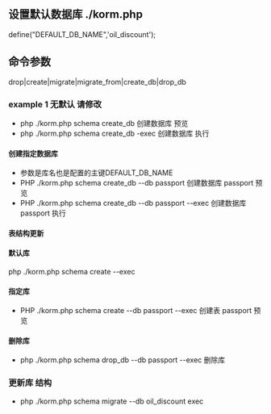 ## 设置默认数据库 ./korm.php
define("DEFAULT_DB_NAME",'oil_discount'); 

## 命令参数
drop|create|migrate|migrate_from|create_db|drop_db

### example 1 无默认 请修改
* php ./korm.php schema create_db   创建数据库 预览
* php ./korm.php  schema create_db -exec   创建数据库 执行


#### 创建指定数据库
* 参数是库名也是配置的主键DEFAULT_DB_NAME
* PHP ./korm.php schema create_db --db passport 创建数据库 passport 预览
* PHP ./korm.php schema create_db --db passport --exec 创建数据库 passport 执行


#### 表结构更新
#### 默认库
php ./korm.php schema create  --exec
#### 指定库
* PHP ./korm.php schema create --db passport --exec 创建表 passport 预览

#### 删除库
* php ./korm.php schema drop_db --db passport --exec  删除库

### 更新库 结构
* php ./korm.php schema migrate --db oil_discount  exec   